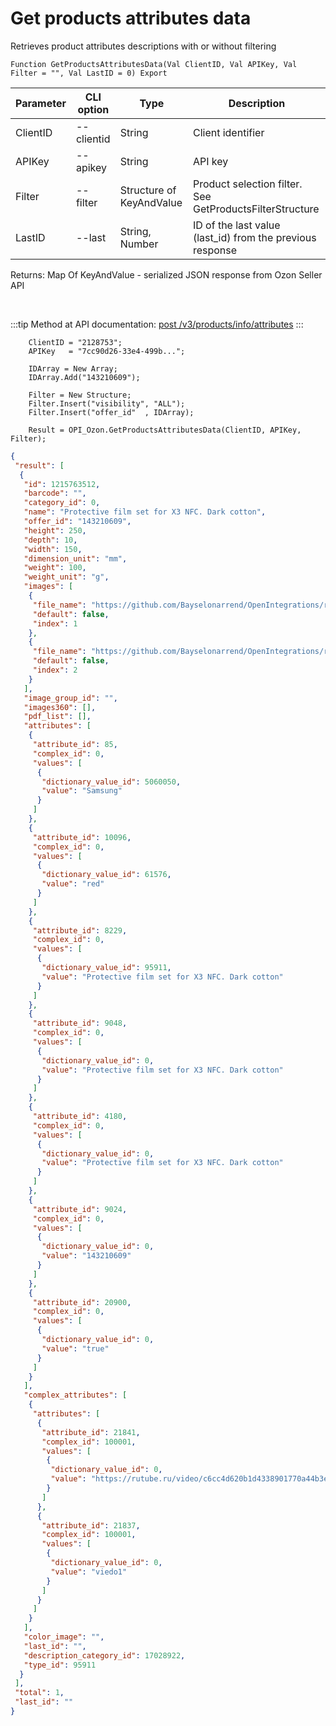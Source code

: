 ﻿---
sidebar_position: 2
---

# Get products attributes data
 Retrieves product attributes descriptions with or without filtering



`Function GetProductsAttributesData(Val ClientID, Val APIKey, Val Filter = "", Val LastID = 0) Export`

  | Parameter | CLI option | Type | Description |
  |-|-|-|-|
  | ClientID | --clientid | String | Client identifier |
  | APIKey | --apikey | String | API key |
  | Filter | --filter | Structure of KeyAndValue | Product selection filter. See GetProductsFilterStructure |
  | LastID | --last | String, Number | ID of the last value (last_id) from the previous response |

  
  Returns:  Map Of KeyAndValue - serialized JSON response from Ozon Seller API

<br/>

:::tip
Method at API documentation: [post /v3/products/info/attributes](https://docs.ozon.ru/api/seller/#operation/ProductAPI_GetProductAttributesV3)
:::
<br/>


```bsl title="Code example"
    ClientID = "2128753";
    APIKey   = "7cc90d26-33e4-499b...";

    IDArray = New Array;
    IDArray.Add("143210609");

    Filter = New Structure;
    Filter.Insert("visibility", "ALL");
    Filter.Insert("offer_id"  , IDArray);

    Result = OPI_Ozon.GetProductsAttributesData(ClientID, APIKey, Filter);
```
 



```json title="Result"
{
 "result": [
  {
   "id": 1215763512,
   "barcode": "",
   "category_id": 0,
   "name": "Protective film set for X3 NFC. Dark cotton",
   "offer_id": "143210609",
   "height": 250,
   "depth": 10,
   "width": 150,
   "dimension_unit": "mm",
   "weight": 100,
   "weight_unit": "g",
   "images": [
    {
     "file_name": "https://github.com/Bayselonarrend/OpenIntegrations/raw/main/service/test_data/picture.jpg",
     "default": false,
     "index": 1
    },
    {
     "file_name": "https://github.com/Bayselonarrend/OpenIntegrations/raw/main/service/test_data/picture2.jpg",
     "default": false,
     "index": 2
    }
   ],
   "image_group_id": "",
   "images360": [],
   "pdf_list": [],
   "attributes": [
    {
     "attribute_id": 85,
     "complex_id": 0,
     "values": [
      {
       "dictionary_value_id": 5060050,
       "value": "Samsung"
      }
     ]
    },
    {
     "attribute_id": 10096,
     "complex_id": 0,
     "values": [
      {
       "dictionary_value_id": 61576,
       "value": "red"
      }
     ]
    },
    {
     "attribute_id": 8229,
     "complex_id": 0,
     "values": [
      {
       "dictionary_value_id": 95911,
       "value": "Protective film set for X3 NFC. Dark cotton"
      }
     ]
    },
    {
     "attribute_id": 9048,
     "complex_id": 0,
     "values": [
      {
       "dictionary_value_id": 0,
       "value": "Protective film set for X3 NFC. Dark cotton"
      }
     ]
    },
    {
     "attribute_id": 4180,
     "complex_id": 0,
     "values": [
      {
       "dictionary_value_id": 0,
       "value": "Protective film set for X3 NFC. Dark cotton"
      }
     ]
    },
    {
     "attribute_id": 9024,
     "complex_id": 0,
     "values": [
      {
       "dictionary_value_id": 0,
       "value": "143210609"
      }
     ]
    },
    {
     "attribute_id": 20900,
     "complex_id": 0,
     "values": [
      {
       "dictionary_value_id": 0,
       "value": "true"
      }
     ]
    }
   ],
   "complex_attributes": [
    {
     "attributes": [
      {
       "attribute_id": 21841,
       "complex_id": 100001,
       "values": [
        {
         "dictionary_value_id": 0,
         "value": "https://rutube.ru/video/c6cc4d620b1d4338901770a44b3e82f4/"
        }
       ]
      },
      {
       "attribute_id": 21837,
       "complex_id": 100001,
       "values": [
        {
         "dictionary_value_id": 0,
         "value": "viedo1"
        }
       ]
      }
     ]
    }
   ],
   "color_image": "",
   "last_id": "",
   "description_category_id": 17028922,
   "type_id": 95911
  }
 ],
 "total": 1,
 "last_id": ""
}
```
